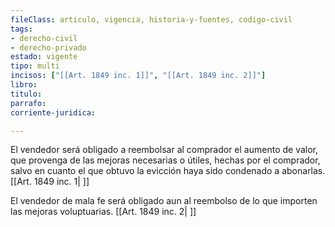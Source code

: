 ```yaml
---
fileClass: articulo, vigencia, historia-y-fuentes, codigo-civil
tags:
- derecho-civil
- derecho-privado
estado: vigente
tipo: multi
incisos: ["[[Art. 1849 inc. 1]]", "[[Art. 1849 inc. 2]]"]
libro:
titulo:
parrafo:
corriente-juridica:

---
```

El vendedor será obligado a reembolsar al comprador el aumento de valor, que provenga de las mejoras necesarias o útiles, hechas por el comprador, salvo en cuanto el que obtuvo la evicción haya sido condenado a abonarlas. [[Art. 1849 inc. 1| ]]

El vendedor de mala fe será obligado aun al reembolso de lo que importen las mejoras voluptuarias. [[Art. 1849 inc. 2| ]]